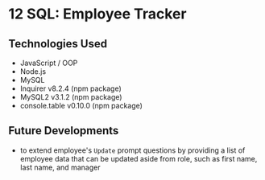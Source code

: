 # **12 SQL: Employee Tracker**



## **Technologies Used**
- JavaScript / OOP
- Node.js
- MySQL
- Inquirer v8.2.4 (npm package)
- MySQL2 v3.1.2 (npm package)
- console.table v0.10.0 (npm package)

## **Future Developments**
- to extend employee's `Update` prompt questions by providing a list of employee data that can be updated aside from role, such as first name, last name, and manager
